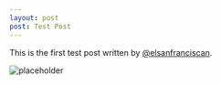 ```yaml
---
layout: post
post: Test Post
---
```


This is the first test post written by [@elsanfranciscan](https://twitter.com/elsanfranciscan).

![placeholder](http://chema.sanfranciscan.org/public/sanfranciscan.png "Test image")

